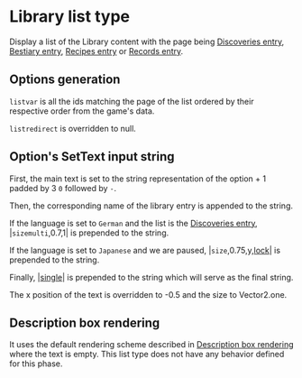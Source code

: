 # Library list type

Display a list of the Library content with the page being [Discoveries entry](../../Enums%20and%20IDs/librarystuff/Discoveries%20entry.md), [Bestiary entry](../../Enums%20and%20IDs/librarystuff/Bestiary%20entry.md), [Recipes entry](../../Enums%20and%20IDs/librarystuff/Recipes%20entry.md) or [Records entry](../../Enums%20and%20IDs/librarystuff/Records%20entry.md).

## Options generation

`listvar` is all the ids matching the page of the list ordered by their respective order from the game's data.

`listredirect` is overridden to null.

## Option's SetText input string

First, the main text is set to the string representation of the option + 1 padded by 3 `0` followed by `-`.

Then, the corresponding name of the library entry is appended to the string.

If the language is set to `German` and the list is the [Discoveries entry](../../Enums%20and%20IDs/librarystuff/Discoveries%20entry.md), |`sizemulti`,0.7,1| is prepended to the string.

If the language is set to `Japanese` and we are paused, |`size`,0.75,y,[lock](../../SetText/Commands/Individual%20commands/Lock.md)\| is prepended to the string.

Finally, |[single](../../SetText/Commands/Individual%20commands/Single.md)\| is prepended to the string which will serve as the final string.

The x position of the text is overridden to -0.5 and the size to Vector2.one.

## Description box rendering

It uses the default rendering scheme described in [Description box rendering](../ShowItemList%20Life%20Cycle/Description%20box%20rendering.md) where the text is empty. This list type does not have any behavior defined for this phase.
